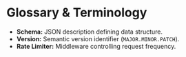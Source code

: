 # Glossary & Terminology
- **Schema:** JSON description defining data structure.
- **Version:** Semantic version identifier (`MAJOR.MINOR.PATCH`).
- **Rate Limiter:** Middleware controlling request frequency.
